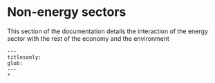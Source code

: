 # Non-energy sectors

This section of the documentation details the interaction of the energy sector with the rest of the economy and the environment

```{toctree}
---
titlesonly:
glob:
---
*
```
